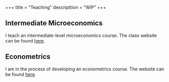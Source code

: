 +++
title = "Teaching"
descripttion = "WIP"
+++

## **Intermediate Microeconomics** 

I teach an intermediate-level microeconomics course. The class website can be found [here](https://pharringtonp19.github.io/mecon/).


## **Econometrics** 

I am in the process of developing an econometrics course. The website can be found [here](https://pharringtonp19.github.io/econometrics/).

